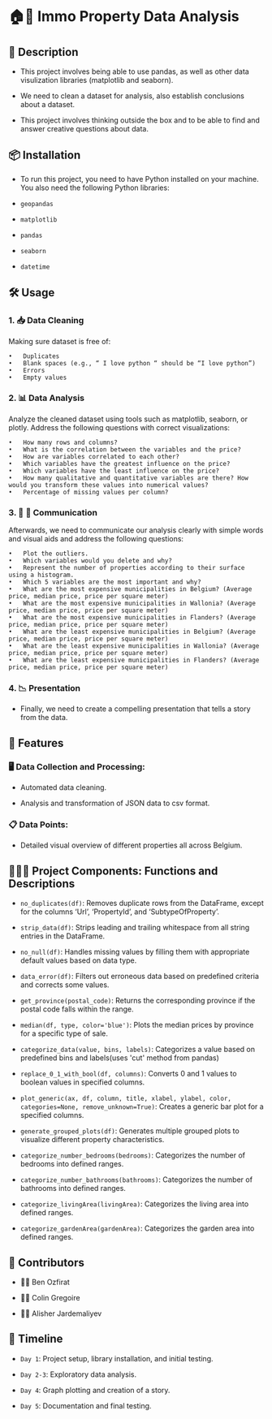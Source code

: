 # 🏠🏢 Immo Property Data Analysis


## 📜 Description


- This project involves being able to use pandas, as well as other data visulization libraries (matplotlib and seaborn).

- We need to clean a dataset for analysis, also establish conclusions about a dataset.

- This project involves thinking outside the box and to be able to find and answer creative questions about data.

## 📦 Installation
 
- To run this project, you need to have Python installed on your machine.
  You also need the following Python libraries:

- `geopandas`

- `matplotlib`

- `pandas`

- `seaborn`

- `datetime`


## 🛠️ Usage

### 1. 📥 Data Cleaning

Making sure dataset is free of:

	•	Duplicates
	•	Blank spaces (e.g., “ I love python “ should be “I love python”)
	•	Errors
	•	Empty values

### 2. 📊 Data Analysis

Analyze the cleaned dataset using tools such as matplotlib, seaborn, or plotly. Address the following questions with correct visualizations:

	•	How many rows and columns?
	•	What is the correlation between the variables and the price?
	•	How are variables correlated to each other?
	•	Which variables have the greatest influence on the price?
	•	Which variables have the least influence on the price?
	•	How many qualitative and quantitative variables are there? How would you transform these values into numerical values?
	•	Percentage of missing values per column?

### 3. 🔄 📝 Communication

Afterwards, we need to communicate our analysis clearly with simple words and visual aids and address the following questions:

	•	Plot the outliers.
	•	Which variables would you delete and why?
	•	Represent the number of properties according to their surface using a histogram.
	•	Which 5 variables are the most important and why?
	•	What are the most expensive municipalities in Belgium? (Average price, median price, price per square meter)
	•	What are the most expensive municipalities in Wallonia? (Average price, median price, price per square meter)
	•	What are the most expensive municipalities in Flanders? (Average price, median price, price per square meter)
	•	What are the least expensive municipalities in Belgium? (Average price, median price, price per square meter)
	•	What are the least expensive municipalities in Wallonia? (Average price, median price, price per square meter)
	•	What are the least expensive municipalities in Flanders? (Average price, median price, price per square meter)

### 4. 📉 Presentation

- Finally, we need to create a compelling presentation that tells a story from the data.

## 🦄 Features

### 🖥️ Data Collection and Processing:

- Automated data cleaning.

- Analysis and transformation of JSON data to csv format.

### 📋 Data Points:

- Detailed visual overview of different properties all across Belgium.


## 🧑‍💻🎯 Project Components: Functions and Descriptions

-  `no_duplicates(df)`: Removes duplicate rows from the DataFrame, except for the columns ‘Url’, ‘PropertyId’, and ‘SubtypeOfProperty’.

- `strip_data(df)`: Strips leading and trailing whitespace from all string entries in the DataFrame.

- `no_null(df)`: Handles missing values by filling them with appropriate default values based on data type.

- `data_error(df)`:  Filters out erroneous data based on predefined criteria and corrects some values.

- `get_province(postal_code)`: Returns the corresponding province if the postal code falls within the range.

- `median(df, type, color='blue')`: Plots the median prices by province for a specific type of sale.

- `categorize_data(value, bins, labels)`: Categorizes a value based on predefined bins and labels(uses 'cut' method from pandas)

- `replace_0_1_with_bool(df, columns)`: Converts 0 and 1 values to boolean values in specified columns.

- `plot_generic(ax, df, column, title, xlabel, ylabel, color, categories=None, remove_unknown=True)`: Creates a generic bar plot for a specified columns.

- `generate_grouped_plots(df)`: Generates multiple grouped plots to visualize different property characteristics.

- `categorize_number_bedrooms(bedrooms)`: Categorizes the number of bedrooms into defined ranges.

- `categorize_number_bathrooms(bathrooms)`: Categorizes the number of bathrooms into defined ranges.

- `categorize_livingArea(livingArea)`: Categorizes the living area into defined ranges.

- `categorize_gardenArea(gardenArea)`: Categorizes the garden area into defined ranges.



## 👥 Contributors

- 👨‍🦰 Ben Ozfirat

- 👨‍🦰 Colin Gregoire

- 👨‍🦰 Alisher Jardemaliyev

## 📅 Timeline

- `Day 1`: Project setup, library installation, and initial testing.

- `Day 2-3`: Exploratory data analysis.

- `Day 4`: Graph plotting and creation of a story.

- `Day 5`: Documentation and final testing.

